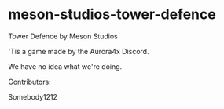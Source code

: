 # meson-studios-tower-defence
Tower Defence by Meson Studios

'Tis a game made by the Aurora4x Discord.

We have no idea what we're doing.

Contributors:

Somebody1212
